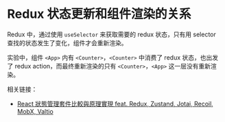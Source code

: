 # Redux 状态更新和组件渲染的关系

Redux 中，通过使用 `useSelector` 来获取需要的 redux 状态，只有用 selector 查找的状态发生了变化，组件才会重新渲染。

实验中，组件 `<App>` 内有 `<Counter>`，`<Counter>` 中消费了 redux 状态，也出发了 redux action，而最终重新渲染的只有 `<Counter>`，`<App>` 这一层没有重新渲染。

相关链接：

- [React 狀態管理套件比較與原理實現 feat. Redux, Zustand, Jotai, Recoil, MobX, Valtio](https://medium.com/%E6%89%8B%E5%AF%AB%E7%AD%86%E8%A8%98/a-comparison-of-react-state-management-libraries-ba61db07332b)


